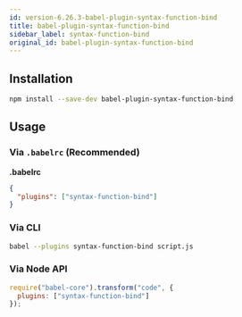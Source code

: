```yaml
---
id: version-6.26.3-babel-plugin-syntax-function-bind
title: babel-plugin-syntax-function-bind
sidebar_label: syntax-function-bind
original_id: babel-plugin-syntax-function-bind
---
```


## Installation

```sh
npm install --save-dev babel-plugin-syntax-function-bind
```

## Usage

### Via `.babelrc` (Recommended)

**.babelrc**

```json
{
  "plugins": ["syntax-function-bind"]
}
```

### Via CLI

```sh
babel --plugins syntax-function-bind script.js
```

### Via Node API

```javascript
require("babel-core").transform("code", {
  plugins: ["syntax-function-bind"]
});
```

